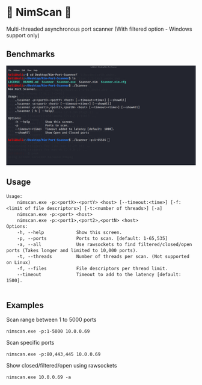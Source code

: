 # 👑 NimScan 👑
Multi-threaded asynchronous port scanner (With filtered option - Windows support only)

## Benchmarks
![](gif/Scanner.gif)

## Usage
```shell
Usage:
    nimscan.exe -p:<portX>-<portY> <host> [--timeout:<time>] [-f:<limit of file descriptors>] [-t:<number of threads>] [-a]
    nimscan.exe -p:<port> <host>
    nimscan.exe -p:<port1>,<port2>,<portN> <host>
Options:
    -h, --help            Show this screen.
    -p, --ports           Ports to scan. [default: 1-65,535]
    -a, --all             Use rawsockets to find filtered/closed/open ports (Takes longer and limited to 10,000 ports).       
    -t, --threads         Number of threads per scan. (Not supported on Linux)
    -f, --files           File descriptors per thread limit.
    --timeout             Timeout to add to the latency [default: 1500].
    
```
## Examples
Scan range between 1 to 5000 ports

```shell
nimscan.exe -p:1-5000 10.0.0.69
```

Scan specific ports
```shell
nimscan.exe -p:80,443,445 10.0.0.69
```

Show closed/filtered/open using rawsockets
```shell
nimscan.exe 10.0.0.69 -a
```
